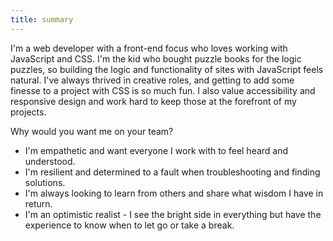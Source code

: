 ```yaml
---
title: summary
---
```


I'm a web developer with a front-end focus who loves working with JavaScript and CSS. I'm the kid who bought puzzle books for the logic puzzles, so building the logic and functionality of sites with JavaScript feels natural. I've always thrived in creative roles, and getting to add some finesse to a project with CSS is so much fun. I also value accessibility and responsive design and work hard to keep those at the forefront of my projects.

Why would you want me on your team?

- I'm empathetic and want everyone I work with to feel heard and understood.
- I'm resilient and determined to a fault when troubleshooting and finding solutions.
- I'm always looking to learn from others and share what wisdom I have in return.
- I'm an optimistic realist - I see the bright side in everything but have the experience to know when to let go or take a break.
